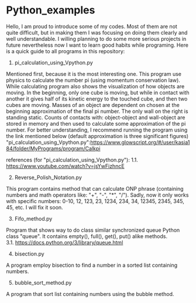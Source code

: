 # Python_examples
Hello,
I am proud to introduce some of my codes. Most of them are not quite difficult, but in making them I was focusing on doing them clearly and well understandable. I willing planning to do some more serious projects in future nevertheless now I want to learn good habits while programing. Here is a quick guide to all programs in this repository:

1. pi_calculation_using_Vpython.py 

Mentioned first, because it is the most interesting one. This program use physics to calculate the number pi (using momentum conservation law). While calculating program also shows the visualization of how objects are moving. In the beginning, only one cube is moving, but while in contact with another it gives half of its kinetic energy to the touched cube, and then two cubes are moving. Masses of an object are dependent on chosen at the beginning approximation of the final pi number. The only wall on the right is standing static. Counts of contacts with: object-object and wall-object are stored in memory and then used to calculate some approximation of the pi number. For better understanding, I recommend running the program using the link mentioned below (default approximation is three significant figures)
"pi_calculation_using_Vpython.py":https://www.glowscript.org/#/user/kasia184/folder/MyPrograms/program/Calkpi

references (for "pi_calculation_using_Vpython.py"): 
1.1. https://www.youtube.com/watch?v=jsYwFizhncE

2. Reverse_Polish_Notation.py 

This program contains method that can calculate ONP phrase (containing numbers and math operators like: "+", "-", "*", "/"). Sadly, now it only works with specific numbers: 0-10, 12, 123, 23, 1234, 234, 34, 12345, 2345, 345, 45, etc. I will fix it soon.

3. Fifo_method.py

Program that shows way to do class similar synchronized queue Python class "queue". It contains empty(), full(), get(), put() alike methods. 3.1. https://docs.python.org/3/library/queue.html

4.  bisection.py

A program employ bisection to find a number in a sorted list containing numbers.

5. bubble_sort_method.py

A program that sort list containing numbers using the bubble method.
